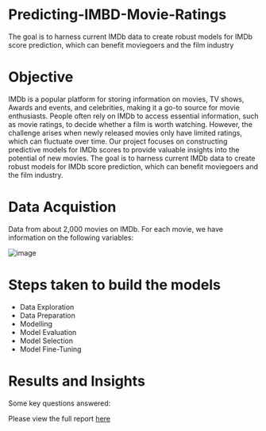 # Predicting-IMBD-Movie-Ratings
The goal is to harness current IMDb data to create robust models for IMDb score prediction, which can benefit moviegoers and the film industry

# Objective
IMDb is a popular platform for storing information on movies, TV shows, Awards and events, and celebrities, making it a go-to source for movie enthusiasts. People often rely on IMDb to access essential information, such as movie ratings, to decide whether a film is worth watching. However, the challenge arises when newly released movies only have limited ratings, which can fluctuate over time. Our project focuses on constructing predictive models for IMDb scores to provide valuable insights into the potential of new movies. The goal is to harness current IMDb data to create robust models for IMDb score prediction, which can benefit moviegoers and the film industry.

# Data Acquistion
Data from about 2,000 movies on IMDb. For each movie, we have information on the following
variables:

![image](https://github.com/TashfeenAhmed12/Predicting-IMBD-Movie-Ratings/assets/76031323/a0e0cc2b-7bcf-46c2-b6c7-87059cf69c19)

# Steps taken to build the models
* Data Exploration
* Data Preparation
* Modelling
* Model Evaluation
* Model Selection
* Model Fine-Tuning

# Results and Insights
Some key questions answered:

Please view the full report [here]([Report.pdf](https://github.com/TashfeenAhmed12/Predicting-IMBD-Movie-Ratings/blob/a420a9244e8978658c679cb9d5d5bc595f252003/Report.pdf)https://github.com/TashfeenAhmed12/Predicting-IMBD-Movie-Ratings/blob/a420a9244e8978658c679cb9d5d5bc595f252003/Report.pdf)

